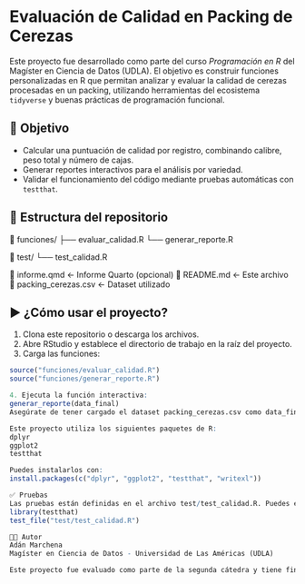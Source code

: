 # Evaluación de Calidad en Packing de Cerezas

Este proyecto fue desarrollado como parte del curso *Programación en R* del Magíster en Ciencia de Datos (UDLA). El objetivo es construir funciones personalizadas en R que permitan analizar y evaluar la calidad de cerezas procesadas en un packing, utilizando herramientas del ecosistema `tidyverse` y buenas prácticas de programación funcional.

## 🧠 Objetivo

- Calcular una puntuación de calidad por registro, combinando calibre, peso total y número de cajas.
- Generar reportes interactivos para el análisis por variedad.
- Validar el funcionamiento del código mediante pruebas automáticas con `testthat`.

## 📂 Estructura del repositorio

📁 funciones/
├── evaluar_calidad.R
└── generar_reporte.R

📁 test/
└── test_calidad.R

📄 informe.qmd ← Informe Quarto (opcional)
📄 README.md ← Este archivo
📄 packing_cerezas.csv ← Dataset utilizado


## ▶️ ¿Cómo usar el proyecto?

1. Clona este repositorio o descarga los archivos.
2. Abre RStudio y establece el directorio de trabajo en la raíz del proyecto.
3. Carga las funciones:

```r
source("funciones/evaluar_calidad.R")
source("funciones/generar_reporte.R")

4. Ejecuta la función interactiva:
generar_reporte(data_final)
Asegúrate de tener cargado el dataset packing_cerezas.csv como data_final.

Este proyecto utiliza los siguientes paquetes de R:
dplyr
ggplot2
testthat

Puedes instalarlos con:
install.packages(c("dplyr", "ggplot2", "testthat", "writexl"))

✅ Pruebas
Las pruebas están definidas en el archivo test/test_calidad.R. Puedes ejecutarlas con:
library(testthat)
test_file("test/test_calidad.R")

👨‍💻 Autor
Adán Marchena
Magíster en Ciencia de Datos - Universidad de Las Américas (UDLA)

Este proyecto fue evaluado como parte de la segunda cátedra y tiene fines exclusivamente académicos.
